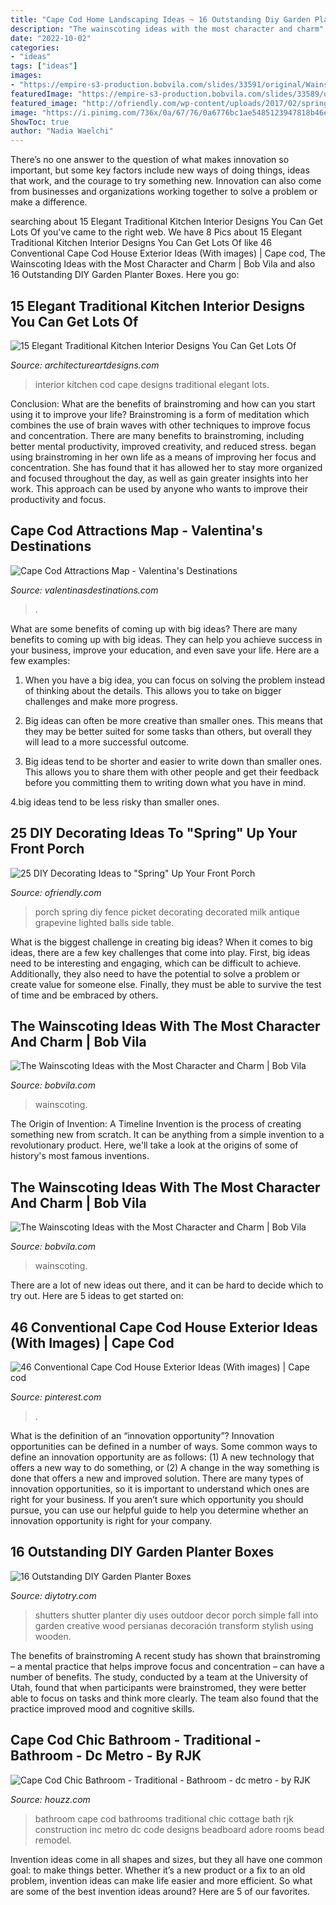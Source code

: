 ```yaml
---
title: "Cape Cod Home Landscaping Ideas ~ 16 Outstanding Diy Garden Planter Boxes"
description: "The wainscoting ideas with the most character and charm"
date: "2022-10-02"
categories:
- "ideas"
tags: ["ideas"]
images:
- "https://empire-s3-production.bobvila.com/slides/33591/original/Wainscoting_Ideas_in_the_Home.jpg?1567127521"
featuredImage: "https://empire-s3-production.bobvila.com/slides/33589/original/Taller_Wainscoting_Ideas.jpg?1567128490"
featured_image: "http://ofriendly.com/wp-content/uploads/2017/02/spring-porch/23-spring-up-your-porch.jpg"
image: "https://i.pinimg.com/736x/0a/67/76/0a6776bc1ae5485123947818b46e4c61.jpg"
ShowToc: true
author: "Nadia Waelchi"
---
```



There’s no one answer to the question of what makes innovation so important, but some key factors include new ways of doing things, ideas that work, and the courage to try something new. Innovation can also come from businesses and organizations working together to solve a problem or make a difference.

	

		
searching about 15 Elegant Traditional Kitchen Interior Designs You Can Get Lots Of you've came to the right web. We have 8 Pics about 15 Elegant Traditional Kitchen Interior Designs You Can Get Lots Of like 46 Conventional Cape Cod House Exterior Ideas (With images) | Cape cod, The Wainscoting Ideas with the Most Character and Charm | Bob Vila and also 16 Outstanding DIY Garden Planter Boxes. Here you go:
		
    
## 15 Elegant Traditional Kitchen Interior Designs You Can Get Lots Of

<img loading=lazy src="https://www.architectureartdesigns.com/wp-content/uploads/2015/11/15-Elegant-Traditional-Kitchen-Interior-Designs-You-Can-Get-Lots-Of-Ideas-From-7-630x419.jpg" onerror="this.onerror=null;this.src='https://tse2.mm.bing.net/th?id=OIP.jpXawecR6E7CjwQjyZu6ZAHaE7&amp;pid=15.1';" alt="15 Elegant Traditional Kitchen Interior Designs You Can Get Lots Of">

_Source: architectureartdesigns.com_

>interior kitchen cod cape designs traditional elegant lots. 

	

Conclusion: What are the benefits of brainstroming and how can you start using it to improve your life?
Brainstroming is a form of meditation which combines the use of brain waves with other techniques to improve focus and concentration. There are many benefits to brainstroming, including better mental productivity, improved creativity, and reduced stress. began using brainstroming in her own life as a means of improving her focus and concentration. She has found that it has allowed her to stay more organized and focused throughout the day, as well as gain greater insights into her work. This approach can be used by anyone who wants to improve their productivity and focus.

    
## Cape Cod Attractions Map - Valentina&#039;s Destinations

<img loading=lazy src="https://valentinasdestinations.com/wp-content/uploads/2019/05/cape-cod-1578500_1920.jpg" onerror="this.onerror=null;this.src='https://tse2.mm.bing.net/th?id=OIP.HUlg9DupzWbqL9wZbLadrAHaEu&amp;pid=15.1';" alt="Cape Cod Attractions Map - Valentina&#039;s Destinations">

_Source: valentinasdestinations.com_

>. 

	

What are some benefits of coming up with big ideas?
There are many benefits to coming up with big ideas. They can help you achieve success in your business, improve your education, and even save your life. Here are a few examples:
1. When you have a big idea, you can focus on solving the problem instead of thinking about the details. This allows you to take on bigger challenges and make more progress.

2. Big ideas can often be more creative than smaller ones. This means that they may be better suited for some tasks than others, but overall they will lead to a more successful outcome.

3. Big ideas tend to be shorter and easier to write down than smaller ones. This allows you to share them with other people and get their feedback before you committing them to writing down what you have in mind.

4.big ideas tend to be less risky than smaller ones.

    
## 25 DIY Decorating Ideas To &quot;Spring&quot; Up Your Front Porch

<img loading=lazy src="http://ofriendly.com/wp-content/uploads/2017/02/spring-porch/23-spring-up-your-porch.jpg" onerror="this.onerror=null;this.src='https://tse2.mm.bing.net/th?id=OIP.qggbuWHhv8MeFyG-uXpp5QHaJ4&amp;pid=15.1';" alt="25 DIY Decorating Ideas to &quot;Spring&quot; Up Your Front Porch">

_Source: ofriendly.com_

>porch spring diy fence picket decorating decorated milk antique grapevine lighted balls side table. 

	

What is the biggest challenge in creating big ideas?
When it comes to big ideas, there are a few key challenges that come into play. First, big ideas need to be interesting and engaging, which can be difficult to achieve. Additionally, they also need to have the potential to solve a problem or create value for someone else. Finally, they must be able to survive the test of time and be embraced by others.

    
## The Wainscoting Ideas With The Most Character And Charm | Bob Vila

<img loading=lazy src="https://empire-s3-production.bobvila.com/slides/33591/original/Wainscoting_Ideas_in_the_Home.jpg?1567127521" onerror="this.onerror=null;this.src='https://tse1.mm.bing.net/th?id=OIP.xAdhhHPwjRuRsfEIvqB-XAHaFX&amp;pid=15.1';" alt="The Wainscoting Ideas with the Most Character and Charm | Bob Vila">

_Source: bobvila.com_

>wainscoting. 

	

The Origin of Invention: A Timeline
Invention is the process of creating something new from scratch. It can be anything from a simple invention to a revolutionary product. Here, we'll take a look at the origins of some of history's most famous inventions.

    
## The Wainscoting Ideas With The Most Character And Charm | Bob Vila

<img loading=lazy src="https://empire-s3-production.bobvila.com/slides/33589/original/Taller_Wainscoting_Ideas.jpg?1567128490" onerror="this.onerror=null;this.src='https://tse4.mm.bing.net/th?id=OIP.FjOkOppU_0I8zx0CM5LILwHaFX&amp;pid=15.1';" alt="The Wainscoting Ideas with the Most Character and Charm | Bob Vila">

_Source: bobvila.com_

>wainscoting. 

	

There are a lot of new ideas out there, and it can be hard to decide which to try out. Here are 5 ideas to get started on: 

    
## 46 Conventional Cape Cod House Exterior Ideas (With Images) | Cape Cod

<img loading=lazy src="https://i.pinimg.com/736x/0a/67/76/0a6776bc1ae5485123947818b46e4c61.jpg" onerror="this.onerror=null;this.src='https://tse4.mm.bing.net/th?id=OIP.yM_acqll7XJ8Xhg5GvwrNgHaJ3&amp;pid=15.1';" alt="46 Conventional Cape Cod House Exterior Ideas (With images) | Cape cod">

_Source: pinterest.com_

>. 

	

What is the definition of an “innovation opportunity”?
Innovation opportunities can be defined in a number of ways. Some common ways to define an innovation opportunity are as follows: (1) A new technology that offers a new way to do something, or (2) A change in the way something is done that offers a new and improved solution. 
There are many types of innovation opportunities, so it is important to understand which ones are right for your business. If you aren’t sure which opportunity you should pursue, you can use our helpful guide to help you determine whether an innovation opportunity is right for your company.

    
## 16 Outstanding DIY Garden Planter Boxes

<img loading=lazy src="http://diytotry.com/wp-content/uploads/2016/01/transform-a-shutter-into-a-stylish-DIY-planter.jpg" onerror="this.onerror=null;this.src='https://tse1.mm.bing.net/th?id=OIP.hz2FaDozmnfR_GKc_uiXOgHaLm&amp;pid=15.1';" alt="16 Outstanding DIY Garden Planter Boxes">

_Source: diytotry.com_

>shutters shutter planter diy uses outdoor decor porch simple fall into garden creative wood persianas decoración transform stylish using wooden. 

	

The benefits of brainstroming
A recent study has shown that brainstroming – a mental practice that helps improve focus and concentration – can have a number of benefits. The study, conducted by a team at the University of Utah, found that when participants were brainstromed, they were better able to focus on tasks and think more clearly. The team also found that the practice improved mood and cognitive skills.

    
## Cape Cod Chic Bathroom - Traditional - Bathroom - Dc Metro - By RJK

<img loading=lazy src="http://st.houzz.com/simgs/6a31db1f0f97eaf6_4-6542/traditional-bathroom.jpg" onerror="this.onerror=null;this.src='https://tse2.mm.bing.net/th?id=OIP.sVGDbQpIKSCnaMc6BrerfAAAAA&amp;pid=15.1';" alt="Cape Cod Chic Bathroom - Traditional - Bathroom - dc metro - by RJK">

_Source: houzz.com_

>bathroom cape cod bathrooms traditional chic cottage bath rjk construction inc metro dc code designs beadboard adore rooms bead remodel. 

	

Invention ideas come in all shapes and sizes, but they all have one common goal: to make things better. Whether it’s a new product or a fix to an old problem, invention ideas can make life easier and more efficient. So what are some of the best invention ideas around? Here are 5 of our favorites.


